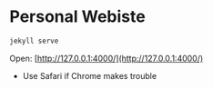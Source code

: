 # Personal Webiste

```sh
jekyll serve
```

Open: [http://127.0.0.1:4000/](http://127.0.0.1:4000/)

* Use Safari if Chrome makes trouble